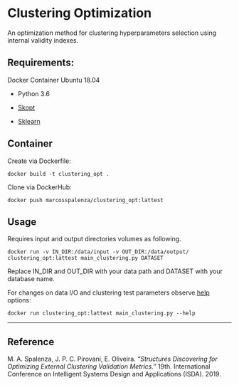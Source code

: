 # Clustering Optimization
An optimization method for clustering hyperparameters selection using internal validity indexes.

## Requirements: 
Docker Container Ubuntu 18.04

- Python 3.6

- [Skopt](https://scikit-optimize.github.io/)

- [Sklearn](https://flask.palletsprojects.com/)

## Container

Create via Dockerfile:
```
docker build -t clustering_opt .
```

Clone via DockerHub:
```
docker push marcosspalenza/clustering_opt:lattest
```

## Usage
Requires input and output directories volumes as following.
```
docker run -v IN_DIR:/data/input -v OUT_DIR:/data/output/ clustering_opt:lattest main_clustering.py DATASET
```

Replace IN_DIR and OUT_DIR with your data path and DATASET with your database name.

For changes on data I/O and clustering test parameters observe [help](clstr/README.md) options:
```
docker run clustering_opt:lattest main_clustering.py --help
```

---

## Reference
M. A. Spalenza, J. P. C. Pirovani, E. Oliveira. *“Structures Discovering for Optimizing External Clustering Validation Metrics.”* 19th. International Conference on Intelligent Systems Design and Applications (ISDA). 2019.
